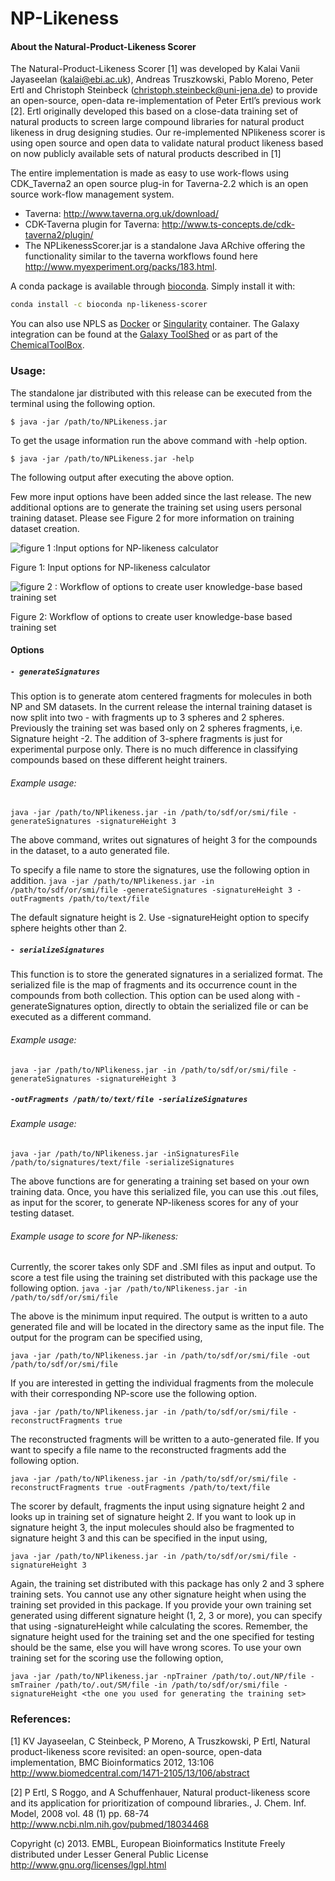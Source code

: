 # NP-Likeness

#### About the Natural-Product-Likeness Scorer

The Natural-Product-Likeness Scorer [1] was developed by Kalai Vanii Jayaseelan (kalai@ebi.ac.uk), Andreas Truszkowski, Pablo Moreno, Peter Ertl and Christoph Steinbeck (christoph.steinbeck@uni-jena.de) to
provide an open-source, open-data re-implementation of Peter Ertl’s previous work [2].
Ertl originally developed this based on a close-data training set of natural products to screen large compound libraries for natural product likeness in drug designing studies. Our re-implemented NPlikeness scorer is using open source and open data to validate natural product likeness based on now publicly available sets of natural products described in [1]

The entire implementation is made as easy to use work-flows using CDK_Taverna2 an open source
plug-in for Taverna-2.2 which is an open source work-flow management system.

  - Taverna: http://www.taverna.org.uk/download/
  - CDK-Taverna plugin for Taverna: http://www.ts-concepts.de/cdk-taverna2/plugin/
  - The NPLikenessScorer.jar is a standalone Java ARchive offering the functionality similar to
the taverna workflows found here http://www.myexperiment.org/packs/183.html.

A conda package is available through [bioconda](https://bioconda.github.io). Simply install it with:

```sh
conda install -c bioconda np-likeness-scorer 
```

You can also use NPLS as [Docker](https://quay.io/repository/biocontainers/np-likeness-scorer?tab=tags)
or [Singularity](https://depot.galaxyproject.org/singularity/np-likeness-scorer%3A2.1--py27_0) container.
The Galaxy integration can be found at the [Galaxy ToolShed](https://toolshed.g2.bx.psu.edu/view/bgruening/natural_product_likeness) or as part of the [ChemicalToolBox](https://github.com/bgruening/docker-galaxy-chemicaltoolbox).



### Usage:
The standalone jar distributed with this release can be executed from the terminal using the
following option.

```$ java -jar /path/to/NPLikeness.jar ```

To get the usage information run the above command with -help option.

```$ java -jar /path/to/NPLikeness.jar -help ```

The following output after executing the above option. 

Few more input options have been added since the last release. The new additional options are to generate the training set using users personal training dataset. Please see Figure 2 for more information on training dataset creation.



![figure 1 :Input options for NP-likeness calculator](./Figures/figure1.png)

Figure 1: Input options for NP-likeness calculator

![figure 2 : Workflow of options to create user knowledge-base based
training set](./Figures/figure2.png)

Figure 2: Workflow of options to create user knowledge-base based
training set

#### Options
##### ``` - generateSignatures ```
This option is to generate atom centered fragments for molecules in both NP and SM datasets. In the current release the internal training dataset is now split into two - with fragments up to 3 spheres and 2 spheres. Previously the training set was based only on 2 spheres fragments, i,e. Signature height -2. The addition of 3-sphere fragments is just for experimental purpose only. There is no much difference in classifying compounds based on these different height trainers.

###### Example usage:
``` java -jar /path/to/NPlikeness.jar -in /path/to/sdf/or/smi/file -generateSignatures -signatureHeight 3 ```

The above command, writes out signatures of height 3 for the compounds in the dataset, to a auto generated file. 

To specify a file name to store the signatures, use the following option in addition.
``` java -jar /path/to/NPlikeness.jar -in /path/to/sdf/or/smi/file -generateSignatures -signatureHeight 3 -outFragments /path/to/text/file ```

The default signature height is 2. Use -signatureHeight option to specify sphere heights other than 2.

##### ``` - serializeSignatures ```
This function is to store the generated signatures in a serialized format. The serialized file is the map of fragments and its occurrence count in the compounds from both collection. This option can be used along with -generateSignatures option, directly to obtain the serialized file or can be executed as a different command.

###### Example usage:
``` java -jar /path/to/NPlikeness.jar -in /path/to/sdf/or/smi/file -generateSignatures -signatureHeight 3 ```

#####  ``` -outFragments /path/to/text/file -serializeSignatures ```

###### Example usage:
``` java -jar /path/to/NPlikeness.jar -inSignaturesFile /path/to/signatures/text/file -serializeSignatures ```

The above functions are for generating a training set based on your own training data. Once, you have this serialized file, you can use this .out files, as input for the scorer, to generate NP-likeness scores for any of your testing dataset.

###### Example usage to score for NP-likeness:
Currently, the scorer takes only SDF and .SMI files as input and output. To score a test file using the training set distributed with this package use the following option.
``` java -jar /path/to/NPlikeness.jar -in /path/to/sdf/or/smi/file ```

The above is the minimum input required. The output is written to a auto generated file and will be located in the directory same as the input file. The output for the program can be specified using,

``` java -jar /path/to/NPlikeness.jar -in /path/to/sdf/or/smi/file -out /path/to/sdf/or/smi/file ```

If you are interested in getting the individual fragments from the molecule with their corresponding NP-score use the following option.

``` java -jar /path/to/NPlikeness.jar -in /path/to/sdf/or/smi/file -reconstructFragments true ```

The reconstructed fragments will be written to a auto-generated file. If you want to specify a file name to the reconstructed fragments add the following option.

``` java -jar /path/to/NPlikeness.jar -in /path/to/sdf/or/smi/file -reconstructFragments true -outFragments /path/to/text/file ```

The scorer by default, fragments the input using signature height 2 and looks up in training set of signature height 2. If you want to look up in signature height 3, the input molecules should also be fragmented to signature height 3 and this can be specified in the input using,

``` java -jar /path/to/NPlikeness.jar -in /path/to/sdf/or/smi/file -signatureHeight 3 ```

Again, the training set distributed with this package has only 2 and 3 sphere training sets. You cannot use any other signature height when using the training set provided in this package. If you provide your own training set generated using different signature height (1, 2, 3 or more), you can specify that using -signatureHeight while calculating the scores. Remember, the signature height used for the training set and the one specified for testing should be the same, else you will have wrong scores. To use your own training set for the scoring use the following option,

``` java -jar /path/to/NPlikeness.jar -npTrainer /path/to/.out/NP/file -smTrainer /path/to/.out/SM/file -in /path/to/sdf/or/smi/file -signatureHeight <the one you used for generating the training set> ```

### References:
[1] KV Jayaseelan, C Steinbeck, P Moreno, A Truszkowski, P Ertl, Natural product-likeness score
revisited: an open-source, open-data implementation, BMC Bioinformatics 2012, 13:106
http://www.biomedcentral.com/1471-2105/13/106/abstract

[2] P Ertl, S Roggo, and A Schuffenhauer, Natural product-likeness score and its application for
prioritization of compound libraries., J. Chem. Inf. Model, 2008 vol. 48 (1) pp. 68-74
http://www.ncbi.nlm.nih.gov/pubmed/18034468


Copyright (c) 2013. EMBL, European Bioinformatics Institute
Freely distributed under Lesser General Public License
http://www.gnu.org/licenses/lgpl.html

